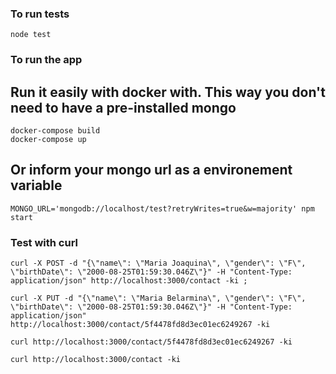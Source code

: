### To run tests

````
node test
````

### To run the app

## Run it easily with docker with. This way you don't need to have a pre-installed mongo

````
docker-compose build
docker-compose up
````

## Or inform your mongo url as a environement variable
````
MONGO_URL='mongodb://localhost/test?retryWrites=true&w=majority' npm start
````

### Test with curl
````
curl -X POST -d "{\"name\": \"Maria Joaquina\", \"gender\": \"F\", \"birthDate\": \"2000-08-25T01:59:30.046Z\"}" -H "Content-Type: application/json" http://localhost:3000/contact -ki ;

curl -X PUT -d "{\"name\": \"Maria Belarmina\", \"gender\": \"F\", \"birthDate\": \"2000-08-25T01:59:30.046Z\"}" -H "Content-Type: application/json" http://localhost:3000/contact/5f4478fd8d3ec01ec6249267 -ki

curl http://localhost:3000/contact/5f4478fd8d3ec01ec6249267 -ki

curl http://localhost:3000/contact -ki

````
